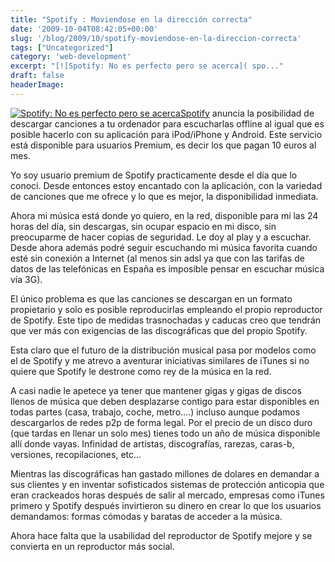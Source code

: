 ```yaml
---
title: "Spotify : Moviendose en la dirección correcta"
date: '2009-10-04T08:42:05+00:00'
slug: '/blog/2009/10/spotify-moviendose-en-la-direccion-correcta'
tags: ["Uncategorized"]
category: 'web-development'
excerpt: "[![Spotify: No es perfecto pero se acerca]( spo..."
draft: false
headerImage: 
---
```

[![Spotify: No es perfecto pero se acerca](http://static.squarespace.com/static/5303797ae4b0c6ad9e43f072/5303ce80e4b0400995a883d6/5303cf2ae4b0400995a88a89/1392758570368/spotify.jpg?format=original "spotify")](http://www.spotify.com)[Spotify](http://www.spotify.com) anuncia la posibilidad de descargar canciones a tu ordenador para escucharlas offline al igual que es posible hacerlo con su aplicación para iPod/iPhone y Android. Este servicio está disponible para usuarios Premium, es decir los que pagan 10 euros al mes.

Yo soy usuario premium de Spotify practicamente desde el día que lo conocí. Desde entonces estoy encantado con la aplicación, con la variedad de canciones que me ofrece y lo que es mejor, la disponibilidad inmediata.

Ahora mi música está donde yo quiero, en la red, disponible para mí las 24 horas del día, sin descargas, sin ocupar espacio en mi disco, sin preocuparme de hacer copias de seguridad. Le doy al play y a escuchar. Desde ahora además podré seguir escuchando mi música favorita cuando esté sin conexión a Internet (al menos sin adsl ya que con las tarifas de datos de las telefónicas en España es imposible pensar en escuchar música vía 3G).

El único problema es que las canciones se descargan en un formato propietario y solo es posible reproducirlas empleando el propio reproductor de Spotify. Este tipo de medidas trasnochadas y caducas creo que tendrán que ver más con exigencias de las discográficas que del propio Spotify.

Esta claro que el futuro de la distribución musical pasa por modelos como el de Spotify y me atrevo a aventurar iniciativas similares de iTunes si no quiere que Spotify le destrone como rey de la música en la red.

A casi nadie le apetece ya tener que mantener gigas y gigas de discos llenos de música que deben desplazarse contigo para estar disponibles en todas partes (casa, trabajo, coche, metro....) incluso aunque podamos descargarlos de redes p2p de forma legal. Por el precio de un disco duro (que tardas en llenar un solo mes) tienes todo un año de música disponible allí donde vayas. Infinidad de artistas, discografías, rarezas, caras-b, versiones, recopilaciones, etc...

Mientras las discográficas han gastado millones de dolares en demandar a sus clientes y en inventar sofisticados sistemas de protección anticopia que eran crackeados horas después de salir al mercado, empresas como iTunes primero y Spotify después invirtieron su dinero en crear lo que los usuarios demandamos: formas cómodas y baratas de acceder a la música.

Ahora hace falta que la usabilidad del reproductor de Spotify mejore y se convierta en un reproductor más social.


